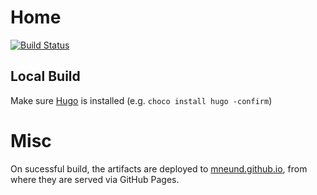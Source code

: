 # Home

[![Build Status](https://travis-ci.org/mneund/home.svg?branch=master)](https://travis-ci.org/mneund/home)

## Local Build

Make sure [Hugo](https://gohugo.io) is installed (e.g. `choco install hugo -confirm`)

# Misc

On sucessful build, the artifacts are deployed to [mneund.github.io](https://github.com/mneund/mneund.github.io), from where they are served via GitHub Pages.